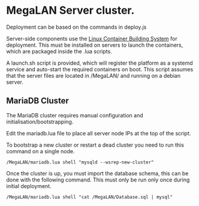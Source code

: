 # MegaLAN Server cluster.

Deployment can be based on the commands in deploy.js

Server-side components use the [Linux Container Building System](https://github.com/NotMikeDEV/container) for deployment. This must be installed on servers to launch the containers, which are packaged inside the .lua scripts.

A launch.sh script is provided, which will register the platform as a systemd service and auto-start the required containers on boot. This script assumes that the server files are located in /MegaLAN/ and running on a debian server.

## MariaDB Cluster
The MariaDB cluster requires manual configuration and initialisation/bootstrapping.

Edit the mariadb.lua file to place all server node IPs at the top of the script.

To bootstrap a new cluster or restart a dead cluster you need to run this command on a single node.

```/MegaLAN/mariadb.lua shell "mysqld --wsrep-new-cluster"```

Once the cluster is up, you must import the database schema, this can be done with the following command. This must only be run only once during initial deployment.

```/MegaLAN/mariadb.lua shell "cat /MegaLAN/Database.sql | mysql"```
